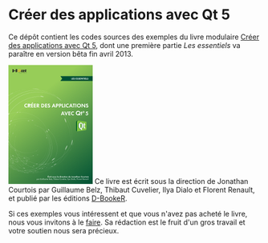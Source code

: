 Créer des applications avec Qt 5
===============================

Ce dépôt contient les codes sources des exemples du livre modulaire [Créer des applications avec Qt 5](http://www.d-booker.fr/programmation-et-langage/41-creer-des-applications-avec-qt-5.html), dont une première partie *Les essentiels* va paraître en version bêta fin avril 2013.

![Couverture du livre](qt-essentiels-couv.png) Ce livre est écrit sous la direction de Jonathan Courtois
par Guillaume Belz, Thibaut Cuvelier, Ilya Dialo et Florent Renault, 
et publié par les éditions [D-BookeR](http://www.d-booker.fr).

Si ces exemples vous intéressent et que vous n'avez pas acheté le livre, nous vous invitons à le [faire](http://www.d-booker.fr/programmation-et-langage/41-creer-des-applications-avec-qt-5.html). Sa rédaction est le fruit d'un gros travail et votre soutien nous sera précieux.



